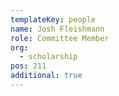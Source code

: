 ```yaml
---
templateKey: people
name: Josh Fleishmann
role: Committee Member
org:
  - scholarship
pos: 211
additional: true
---
```


